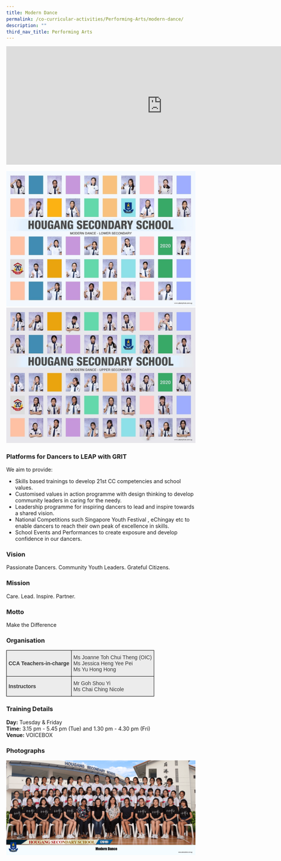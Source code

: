 ```yaml
---
title: Modern Dance
permalink: /co-curricular-activities/Performing-Arts/modern-dance/
description: ""
third_nav_title: Performing Arts
---
```

<center><iframe width="830" height="315" src="https://www.youtube.com/embed/WpBz-P_Kp3Q" title="2022 Dance Open house" frameborder="0" allow="accelerometer; autoplay; clipboard-write; encrypted-media; gyroscope; picture-in-picture" allowfullscreen></iframe></center>


![](/images/modern%20dance-lower%20i.jpeg)
![](/images/modern%20dance-upper%20i.jpeg)

### Platforms for Dancers to LEAP with GRIT

We aim to provide:

*   Skills based trainings to develop 21st CC competencies and school values.
*   Customised values in action programme with design thinking to develop community leaders in caring for the needy.
*   Leadership programme for inspiring dancers to lead and inspire towards a shared vision.
*   National Competitions such Singapore Youth Festival , eChingay etc to enable dancers to reach their own peak of excellence in skills.
*   School Events and Performances to create exposure and develop confidence in our dancers.

### Vision

Passionate Dancers. Community Youth Leaders. Grateful Citizens.

### Mission

Care. Lead. Inspire. Partner.

### Motto

Make the Difference

### Organisation

<style type="text/css">
.tg  {border-collapse:collapse;border-spacing:0;margin:0px auto;}
.tg td{border-color:black;border-style:solid;border-width:1px;font-family:Arial, sans-serif;font-size:14px;
  overflow:hidden;padding:10px 5px;word-break:normal;}
.tg th{border-color:black;border-style:solid;border-width:1px;font-family:Arial, sans-serif;font-size:14px;
  font-weight:normal;overflow:hidden;padding:10px 5px;word-break:normal;}
.tg .tg-a89l{background-color:#ECECEC;color:#333;text-align:left;vertical-align:middle}
.tg .tg-a648{background-color:#ECECEC;color:#333;font-weight:bold;text-align:left;vertical-align:middle}
</style>
<table class="tg">
<tbody>
  <tr>
    <td class="tg-a648">CCA Teachers-in-charge</td>
    <td class="tg-a89l"><span style="font-weight:400;color:#333">Ms Joanne Toh Chui Theng (OIC)</span><br><span style="font-weight:400;color:#333">Ms Jessica Heng Yee Pei</span><br><span style="font-weight:400;color:#333">Ms Yu Hong Hong</span></td>
  </tr>
  <tr>
    <td class="tg-a648">Instructors</td>
    <td class="tg-a89l"><span style="font-weight:400;color:#333">Mr Goh Shou Yi</span><br><span style="font-weight:400;color:#333">Ms Chai Ching Nicole</span></td>
  </tr>
</tbody>
</table>


### Training Details

**Day:** Tuesday & Friday   
**Time:** 3.15 pm - 5.45 pm (Tue) and 1.30 pm - 4.30 pm (Fri)   
**Venue:** VOICEBOX

### Photographs

![](/images/modern%20dance%202.png)